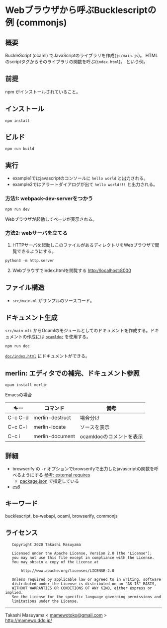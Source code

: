 Webブラウザから呼ぶBucklescriptの例 (commonjs)
===========================================

概要
----

BuckleScript (ocaml) でJavaScriptのライブラリを作成(`js/main.js`)。
HTMLのscriptタグからそのライブラリの関数を呼ぶ(`index.html`)。 という例。

前提
----

npm がインストールされていること。

インストール
-----------

```
npm install
```

ビルド
-----

```
npm run build
```

実行
-----

* example1ではjavascriptのコンソールに `hello world` と出力される。
* example2ではアラートダイアログが出て `hello world!!!` と出力される。

### 方法1: webpack-dev-serverをつかう

```
npm run dev
```

Webブラウザが起動してページが表示される。


### 方法2: webサーバを立てる

1. HTTPサーバを起動しこのファイルがあるディレクトリをWebブラウザで閲覧できるようにする。

```
python3 -m http.server
```

2. Webブラウザでindex.htmlを閲覧する <http://localhost:8000>

ファイル構造
----------

* `src/main.ml` がサンプルのソースコード。

ドキュメント生成
--------------

`src/main.mli` からOcamlのモジュールとしてのドキュメントを作成する。ドキュメントの作成には
[`ocamldoc`](https://caml.inria.fr/pub/docs/manual-ocaml/ocamldoc.html) を使用する。


```
npm run doc
```

[`doc/index.html`](doc/index.html) にドキュメントができる。


merlin: エディタでの補完、ドキュメント参照
---------------------------------------

```
opam install merlin
```

Emacsの場合

キー|コマンド|備考
-----|--------------|--------------
C-c C-d|merlin-destruct|場合分け
C-c C-l|merlin-locate|ソースを表示
C-c i|merlin-document|ocamldocのコメントを表示

詳細
----
* browserify の `-r` オプションでbrowserifyで出力したjavascriptの関数を呼べるようにする [参考: external requires](https://github.com/browserify/browserify#external-requires)
  * [package.json](package.json) で指定している
* [es6](https://github.com/mamewotoko/bs-quickstart/tree/feature/es6)

キーワード
---------
bucklescript, bs-webapi, ocaml, browserify, commonjs

ライセンス
---------

```
   Copyright 2020 Takashi Masuyama

   Licensed under the Apache License, Version 2.0 (the "License");
   you may not use this file except in compliance with the License.
   You may obtain a copy of the License at

       http://www.apache.org/licenses/LICENSE-2.0

   Unless required by applicable law or agreed to in writing, software
   distributed under the License is distributed on an "AS IS" BASIS,
   WITHOUT WARRANTIES OR CONDITIONS OF ANY KIND, either express or implied.
   See the License for the specific language governing permissions and
   limitations under the License.
```

-----
Takashi Masuyama < mamewotoko@gmail.com >  
http://mamewo.ddo.jp/
